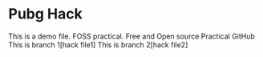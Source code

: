 # Pubg Hack
This is a demo file. FOSS practical.
Free and Open source Practical GitHub
This is branch 1[hack file1]
This is branch 2[hack file2]
